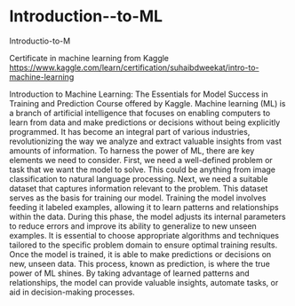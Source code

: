 # Introduction--to-ML
Introductio-to-M

Certificate in machine learning from Kaggle 
https://www.kaggle.com/learn/certification/suhaibdweekat/intro-to-machine-learning

 Introduction to Machine Learning: The Essentials for Model Success in Training and Prediction  Course offered by Kaggle.  Machine learning (ML) is a branch of artificial intelligence that focuses on enabling computers to learn from data and make predictions or decisions without being explicitly programmed. It has become an integral part of various industries, revolutionizing the way we analyze and extract valuable insights from vast amounts of information.  To harness the power of ML, there are key elements we need to consider. First, we need a well-defined problem or task that we want the model to solve. This could be anything from image classification to natural language processing. Next, we need a suitable dataset that captures information relevant to the problem. This dataset serves as the basis for training our model.  Training the model involves feeding it labeled examples, allowing it to learn patterns and relationships within the data. During this phase, the model adjusts its internal parameters to reduce errors and improve its ability to generalize to new unseen examples. It is essential to choose appropriate algorithms and techniques tailored to the specific problem domain to ensure optimal training results.  Once the model is trained, it is able to make predictions or decisions on new, unseen data. This process, known as prediction, is where the true power of ML shines. By taking advantage of learned patterns and relationships, the model can provide valuable insights, automate tasks, or aid in decision-making processes.
